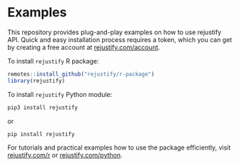 # Examples

This repository provides plug-and-play examples on how to use rejustify API. Quick and easy installation process requires a token, which you can get by creating a free account at <a href='https://rejustify.com/account' target='_blank'>rejustify.com/account</a>.  

To install `rejustify` R package:
```r
remotes::install_github("rejustify/r-package")
library(rejustify)
```

To install `rejustify` Python module:

```python
pip3 install rejustify
```

or

```python
pip install rejustify
```

For tutorials and practical examples how to use the package efficiently, visit <a href="https://rejustify.com/r" target="_blank">rejustify.com/r</a> or <a href="https://rejustify.com/python" target="_blank">rejustify.com/python</a>.
